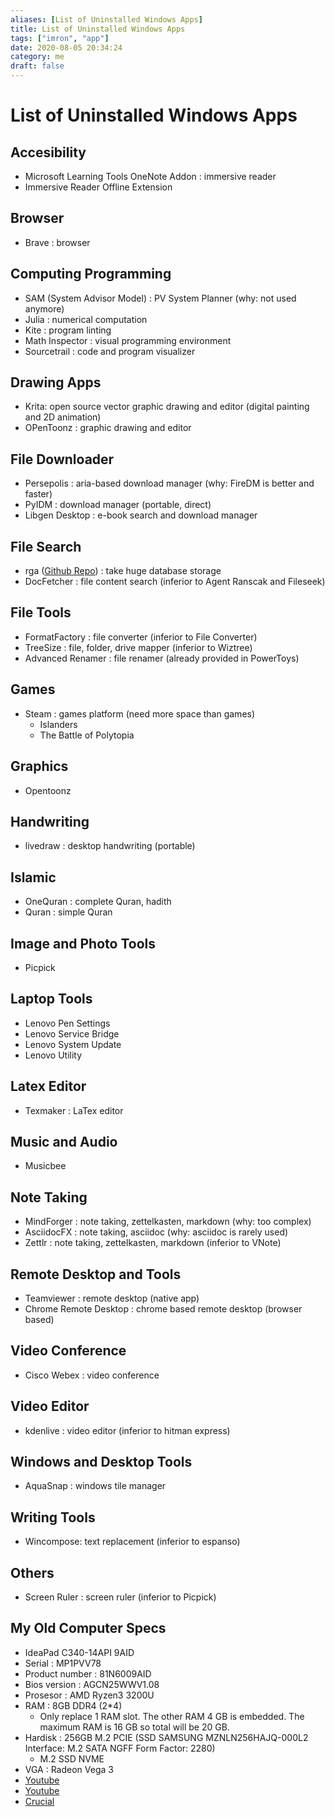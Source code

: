 ```yaml
---
aliases: [List of Uninstalled Windows Apps]
title: List of Uninstalled Windows Apps
tags: ["imron", "app"]
date: 2020-08-05 20:34:24
category: me
draft: false
---
```


# List of Uninstalled Windows Apps

## Accesibility

- Microsoft Learning Tools OneNote Addon : immersive reader
- Immersive Reader Offline Extension

## Browser

- Brave : browser

## Computing Programming

- SAM (System Advisor Model) : PV System Planner (why: not used anymore)
- Julia : numerical computation
- Kite : program linting
- Math Inspector : visual programming environment
- Sourcetrail : code and program visualizer

## Drawing Apps

- Krita: open source vector graphic drawing and editor (digital painting and 2D animation)
- OPenToonz : graphic drawing and editor

## File Downloader

- Persepolis : aria-based download manager (why: FireDM is better and faster)
- PyIDM : download manager (portable, direct)
- Libgen Desktop : e-book search and download manager

## File Search

- rga ([Github Repo](https://github.com/phiresky/ripgrep-all)) : take huge database storage
- DocFetcher : file content search (inferior to Agent Ranscak and Fileseek)

## File Tools

- FormatFactory : file converter (inferior to File Converter)
- TreeSize : file, folder, drive mapper (inferior to Wiztree)
- Advanced Renamer : file renamer (already provided in PowerToys)

## Games

- Steam : games platform (need more space than games)
    - Islanders
    - The Battle of Polytopia

## Graphics

- Opentoonz

## Handwriting

- livedraw : desktop handwriting (portable)

## Islamic

- OneQuran : complete Quran, hadith
- Quran : simple Quran

## Image and Photo Tools

- Picpick

## Laptop Tools

- Lenovo Pen Settings
- Lenovo Service Bridge
- Lenovo System Update
- Lenovo Utility

## Latex Editor

- Texmaker : LaTex editor

## Music and Audio

- Musicbee

## Note Taking

- MindForger : note taking, zettelkasten, markdown (why: too complex)
- AsciidocFX : note taking, asciidoc (why: asciidoc is rarely used)
- Zettlr : note taking, zettelkasten, markdown (inferior to VNote)

## Remote Desktop and Tools

- Teamviewer : remote desktop (native app)
- Chrome Remote Desktop : chrome based remote desktop (browser based)

## Video Conference

- Cisco Webex : video conference

## Video Editor

- kdenlive : video editor (inferior to hitman express)

## Windows and Desktop Tools

- AquaSnap : windows tile manager

## Writing Tools

- Wincompose: text replacement (inferior to espanso)

## Others

- Screen Ruler : screen ruler (inferior to Picpick)

## My Old Computer Specs

- IdeaPad C340-14API 9AID
- Serial : MP1PVV78
- Product number : 81N6009AID
- Bios version : AGCN25WWV1.08
- Prosesor : AMD Ryzen3 3200U
- RAM : 8GB DDR4 (2*4)
    - Only replace 1 RAM slot. The other RAM 4 GB is embedded. The maximum RAM is 16 GB so total will be 20 GB.
- Hardisk : 256GB M.2 PCIE (SSD SAMSUNG MZNLN256HAJQ-000L2 Interface: M.2 SATA NGFF Form Factor: 2280)
    - M.2 SSD NVME
- VGA : Radeon Vega 3
- [Youtube](https://www.youtube.com/watch?v=oAtamA8zSpw)
- [Youtube](https://www.youtube.com/watch?v=7F1YZ4e-XKM)
- [Crucial](https://www.crucial.com/compatible-upgrade-for/lenovo/ideapad-c340#ssd)
